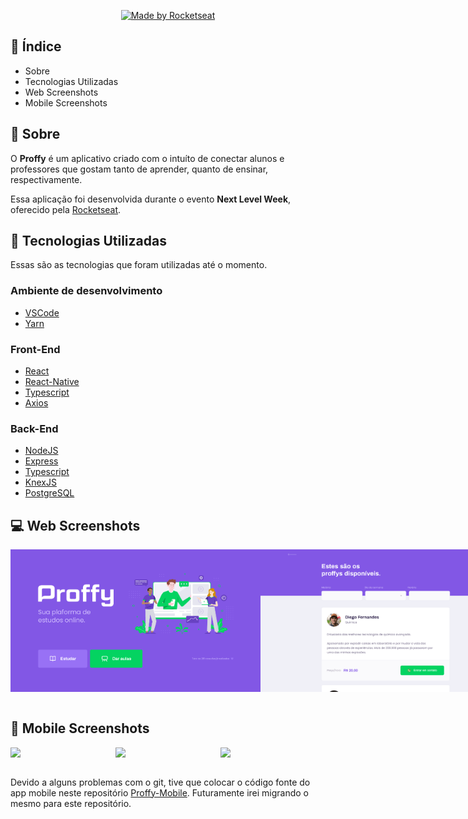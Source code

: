 <p align="center">
  <a href="https://rocketseat.com.br">
    <img alt="Made by Rocketseat" src="https://img.shields.io/badge/made%20by-Rocketseat-7519C1">
  </a>
</p>

## :pushpin: Índice

- Sobre
- Tecnologias Utilizadas
- Web Screenshots
- Mobile Screenshots

## :bookmark: Sobre

O **Proffy** é um aplicativo criado com o intuíto de conectar alunos e professores que gostam tanto de aprender, quanto de ensinar, respectivamente.

Essa aplicação foi desenvolvida durante o evento **Next Level Week**, oferecido pela [Rocketseat](https://www.rocketseat.com.br).

## :rocket: Tecnologias Utilizadas

Essas são as tecnologias que foram utilizadas até o momento.

### Ambiente de desenvolvimento

  - [VSCode](https://code.visualstudio.com/)
  - [Yarn](https://classic.yarnpkg.com/)

### Front-End

  - [React](https://reactjs.org/)
  - [React-Native](https://reactnative.dev/)
  - [Typescript](https://www.typescriptlang.org/)
  - [Axios](https://github.com/axios/axios)

### Back-End

  - [NodeJS](https://nodejs.org/en/)
  - [Express](https://expressjs.com/pt-br/)
  - [Typescript](https://classic.yarnpkg.com/)
  - [KnexJS](http://knexjs.org/)
  - [PostgreSQL](https://www.postgresql.org/)

## :computer: Web Screenshots

<div width="" style="display: flex; align-items: 'center'; justify-content: space-evenly">
  <img src="https://github.com/gustavohrgomes/Proffy/blob/master/.github/web-landing.png" width="400px">
  <img src="https://github.com/gustavohrgomes/Proffy/blob/master/.github/web-list.png"  width="400px">
</div>

<br/>

## :iphone: Mobile Screenshots

<div width="" style="display: flex; align-items: 'center'; justify-content: space-evenly">
  <img src="./.github/Home.png" width="200">
  <img src="./.github/study.png" width="200px">
  <img src="./.github/favorites.png"  width="200">
</div>

<br/>

Devido a alguns problemas com o git, tive que colocar o código fonte do app mobile neste repositório [Proffy-Mobile](https://github.com/gustavohrgomes/Proffy-Mobile). Futuramente irei migrando o mesmo para este repositório.
